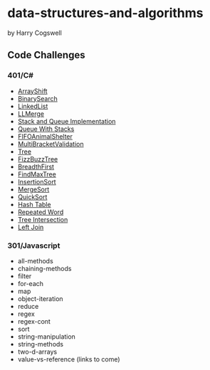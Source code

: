 # data-structures-and-algorithms
by Harry Cogswell
## Code Challenges
### 401/C#
- [ArrayShift](https://github.com/HCoggers/data-structures-and-algorithms/tree/master/code-challenges/401/ArrayShift/README.md)
- [BinarySearch](https://github.com/HCoggers/data-structures-and-algorithms/tree/master/code-challenges/401/BinarySearch/README.md)
- [LinkedList](https://github.com/HCoggers/data-structures-and-algorithms/tree/master/code-challenges/401/LinkedList/README.md)
- [LLMerge](https://github.com/HCoggers/data-structures-and-algorithms/tree/master/code-challenges/401/LLMerge/README.md)
- [Stack and Queue Implementation](https://github.com/HCoggers/data-structures-and-algorithms/tree/master/code-challenges/401/StacksAndQueues/README.md)
- [Queue With Stacks](https://github.com/HCoggers/data-structures-and-algorithms/tree/master/code-challenges/401/QueueWithStacks/README.md)
- [FIFOAnimalShelter](https://github.com/HCoggers/data-structures-and-algorithms/tree/master/code-challenges/401/FIFOAnimalShelter/README.md)
- [MultiBracketValidation](https://github.com/HCoggers/data-structures-and-algorithms/tree/master/code-challenges/401/MultiBracketValidation/README.md)
- [Tree](https://github.com/HCoggers/data-structures-and-algorithms/tree/master/code-challenges/401/Tree/README.md)
- [FizzBuzzTree](https://github.com/HCoggers/data-structures-and-algorithms/tree/master/code-challenges/401/FizzBuzzTree/README.md)
- [BreadthFirst](https://github.com/HCoggers/data-structures-and-algorithms/tree/master/code-challenges/401/Tree/README.md)
- [FindMaxTree](https://github.com/HCoggers/data-structures-and-algorithms/tree/master/code-challenges/401/FindMaxTree/README.md)
- [InsertionSort](https://github.com/HCoggers/data-structures-and-algorithms/tree/master/code-challenges/401/InsertionSort/BLOG.md)
- [MergeSort](https://github.com/HCoggers/data-structures-and-algorithms/tree/master/code-challenges/401/MergeSort/BLOG.md)
- [QuickSort](https://github.com/HCoggers/data-structures-and-algorithms/tree/master/code-challenges/401/QuickSort/BLOG.md)
- [Hash Table](https://github.com/HCoggers/data-structures-and-algorithms/tree/master/code-challenges/401/HashTable/README.md)
- [Repeated Word](https://github.com/HCoggers/data-structures-and-algorithms/tree/master/code-challenges/401/RepeatWord/README.md)
- [Tree Intersection](https://github.com/HCoggers/data-structures-and-algorithms/tree/master/code-challenges/401/TreeCompare/README.md)
- [Left Join](https://github.com/HCoggers/data-structures-and-algorithms/tree/master/code-challenges/401/LeftJoin/README.md)
### 301/Javascript
- all-methods 
- chaining-methods 
- filter 
- for-each
- map
- object-iteration 
- reduce 
- regex 
- regex-cont 
- sort
- string-manipulation 
- string-methods 
- two-d-arrays 
- value-vs-reference
(links to come)
